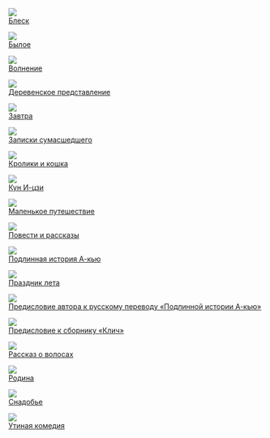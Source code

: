 ![](/books/prose_classic/Лу%20Синь/Блеск.jpg)  
[Блеск](/books/prose_classic/Лу%20Синь/Блеск)

![](/books/prose_classic/Лу%20Синь/Былое.jpg)  
[Былое](/books/prose_classic/Лу%20Синь/Былое)

![](/books/prose_classic/Лу%20Синь/Волнение.jpg)  
[Волнение](/books/prose_classic/Лу%20Синь/Волнение)

![](/books/prose_classic/Лу%20Синь/Деревенское%20представление.jpg)  
[Деревенское представление](/books/prose_classic/Лу%20Синь/Деревенское%20представление)

![](/books/prose_classic/Лу%20Синь/Завтра.jpg)  
[Завтра](/books/prose_classic/Лу%20Синь/Завтра)

![](/books/prose_classic/Лу%20Синь/Записки%20сумасшедшего.jpg)  
[Записки сумасшедшего](/books/prose_classic/Лу%20Синь/Записки%20сумасшедшего)

![](/books/prose_classic/Лу%20Синь/Кролики%20и%20кошка.jpg)  
[Кролики и кошка](/books/prose_classic/Лу%20Синь/Кролики%20и%20кошка)

![](/books/prose_classic/Лу%20Синь/Кун%20И-цзи.jpg)  
[Кун И-цзи](/books/prose_classic/Лу%20Синь/Кун%20И-цзи)

![](/books/prose_classic/Лу%20Синь/Маленькое%20путешествие.jpg)  
[Маленькое путешествие](/books/prose_classic/Лу%20Синь/Маленькое%20путешествие)

![](/books/prose_classic/Лу%20Синь/Повести%20и%20рассказы.jpg)  
[Повести и рассказы](/books/prose_classic/Лу%20Синь/Повести%20и%20рассказы)

![](/books/prose_classic/Лу%20Синь/Подлинная%20история%20А-кью.jpg)  
[Подлинная история А-кью](/books/prose_classic/Лу%20Синь/Подлинная%20история%20А-кью)

![](/books/prose_classic/Лу%20Синь/Праздник%20лета.jpg)  
[Праздник лета](/books/prose_classic/Лу%20Синь/Праздник%20лета)

![](/books/prose_classic/Лу%20Синь/Предисловие%20автора%20к%20русскому%20переводу%20«Подлинной%20истории%20А-кью».jpg)  
[Предисловие автора к русскому переводу «Подлинной истории А-кью»](/books/prose_classic/Лу%20Синь/Предисловие%20автора%20к%20русскому%20переводу%20«Подлинной%20истории%20А-кью»)

![](/books/prose_classic/Лу%20Синь/Предисловие%20к%20сборнику%20«Клич».jpg)  
[Предисловие к сборнику «Клич»](/books/prose_classic/Лу%20Синь/Предисловие%20к%20сборнику%20«Клич»)

![](/books/prose_classic/Лу%20Синь/Рассказ%20о%20волосах.jpg)  
[Рассказ о волосах](/books/prose_classic/Лу%20Синь/Рассказ%20о%20волосах)

![](/books/prose_classic/Лу%20Синь/Родина.jpg)  
[Родина](/books/prose_classic/Лу%20Синь/Родина)

![](/books/prose_classic/Лу%20Синь/Снадобье.jpg)  
[Снадобье](/books/prose_classic/Лу%20Синь/Снадобье)

![](/books/prose_classic/Лу%20Синь/Утиная%20комедия.jpg)  
[Утиная комедия](/books/prose_classic/Лу%20Синь/Утиная%20комедия)
